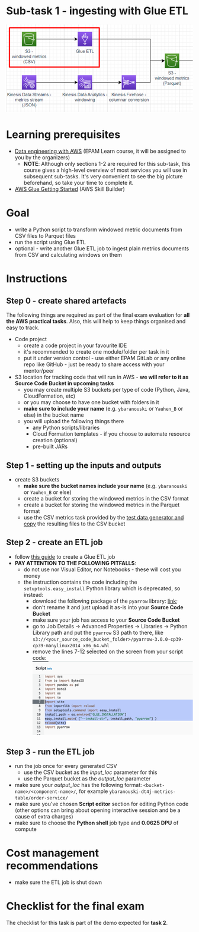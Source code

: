 # Sub-task 1 - ingesting with Glue ETL

![task1](../materials/diagrams/task1-focus.png)

# Learning prerequisites
* [Data engineering with AWS](https://learn.epam.com/detailsPage?id=b478ad0c-a4cc-4d27-a093-1d4661bfc19e) (EPAM Learn course, it will be assigned to you by the organizers)
  * **NOTE**: Although only sections 1-2 are required for this sub-task, this course gives a high-level overview of most services you will use
    in subsequent sub-tasks. It's very convenient to see the big picture beforehand, so take your time to complete it.
* [AWS Glue Getting Started](https://explore.skillbuilder.aws/learn/course/internal/view/elearning/8171/getting-started-with-aws-glue) (AWS Skill Builder)

# Goal
* write a Python script to transform windowed metric documents from CSV files to Parquet files
* run the script using Glue ETL
* optional - write another Glue ETL job to ingest plain metrics documents from CSV and calculating windows on them

# Instructions

## Step 0 - create shared artefacts
The following things are required as part of the final exam evaluation for **all the AWS practical tasks**. Also, this will help to keep things
organised and easy to track.
* Code project
  * create a code project in your favourite IDE
  * it's recommended to create one module/folder per task in it
  * put it under version control - use either EPAM GitLab or any online repo like GitHub - just be ready to share access with your mentor/peer
* S3 location for tracking code that will run in AWS - **we will refer to it as Source Code Bucket in upcoming tasks**
  * you may create multiple S3 buckets per type of code (Python, Java, CloudFormation, etc)
  * or you may choose to have one bucket with folders in it
  * **make sure to include your name** (e.g. `ybaranouski` or `Yauhen_B` or else) in the bucket name
  * you will upload the following things there
    * any Python scripts/libraries
    * Cloud Formation templates - if you choose to automate resource creation (optional)
    * pre-built JARs

## Step 1 - setting up the inputs and outputs
* create S3 buckets
  * **make sure the bucket names include your name** (e.g. `ybaranouski` or `Yauhen_B` or else)
  * create a bucket for storing the windowed metrics in the CSV format
  * create a bucket for storing the windowed metrics in the Parquet format
  * use the CSV metrics task provided by the [test data generator and copy](../materials/test-data-generator-prebuilt) the resulting files to the CSV bucket

## Step 2 - create an ETL job
* follow [this guide](https://docs.aws.amazon.com/prescriptive-guidance/latest/patterns/three-aws-glue-etl-job-types-for-converting-data-to-apache-parquet.html) to create a Glue ETL job
* **PAY ATTENTION TO THE FOLLOWING PITFALLS**:
  * do not use nor Visual Editor, nor Notebooks - these will cost you money 
  * the instruction contains the code including the `setuptools.easy_install` Python library which is deprecated, so instead:
      * download the following package of the `pyarrow` library: [link](https://files.pythonhosted.org/packages/9f/c2/ae15d52e13a8274aaf113b28a401121d519267b590351b815346f3af4ca2/pyarrow-3.0.0-cp39-cp39-manylinux2014_x86_64.whl);
      * don't rename it and just upload it as-is into your **Source Code Bucket**
      * make sure your job has access to your **Source Code Bucket**
      * go to Job Details -> Advanced Properties -> Libraries -> Python Library path and put the `pyarrow` S3 path to there, like `s3://<your_source_code_bucket_folder>/pyarrow-3.0.0-cp39-cp39-manylinux2014_x86_64.whl`
      * remove the lines 7-12 selected on the screen from your script code: ![image.png](./image.png)

## Step 3 - run the ETL job
* run the job once for every generated CSV
  * use the CSV bucket as the _input_loc_ parameter for this
  * use the Parquet bucket as the _output_loc_ parameter
* make sure your _output_loc_ has the following format: `<bucket-name>/<component-name>/`, for example `ybaranouski-dt4j-metrics-table/order-service/`
* make sure you've chosen **Script editor** section for editing Python code (other options can bring about opening interactive session and be a cause of extra charges)
* make sure to choose the **Python shell** job type and **0.0625 DPU** of compute

# Cost management recommendations
* make sure the ETL job is shut down

# Checklist for the final exam
The checklist for this task is part of the demo expected for **task 2**.

